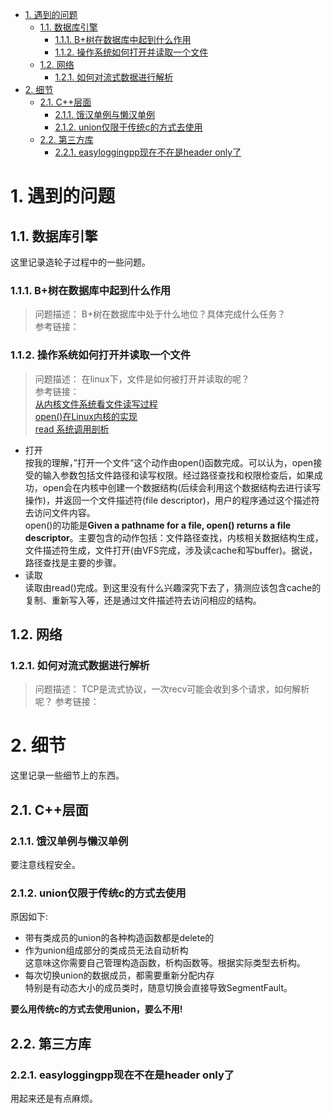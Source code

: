 <!-- TOC -->

- [1. 遇到的问题](#1-遇到的问题)
    - [1.1. 数据库引擎](#11-数据库引擎)
        - [1.1.1. B+树在数据库中起到什么作用](#111-b树在数据库中起到什么作用)
        - [1.1.2. 操作系统如何打开并读取一个文件](#112-操作系统如何打开并读取一个文件)
    - [1.2. 网络](#12-网络)
        - [1.2.1. 如何对流式数据进行解析](#121-如何对流式数据进行解析)
- [2. 细节](#2-细节)
    - [2.1. C++层面](#21-c层面)
        - [2.1.1. 饿汉单例与懒汉单例](#211-饿汉单例与懒汉单例)
        - [2.1.2. union仅限于传统c的方式去使用](#212-union仅限于传统c的方式去使用)
    - [2.2. 第三方库](#22-第三方库)
        - [2.2.1. easyloggingpp现在不在是header only了](#221-easyloggingpp现在不在是header-only了)

<!-- /TOC -->

# 1. 遇到的问题
## 1.1. 数据库引擎
这里记录造轮子过程中的一些问题。

### 1.1.1. B+树在数据库中起到什么作用
>问题描述：   B+树在数据库中处于什么地位？具体完成什么任务？  
>参考链接：

### 1.1.2. 操作系统如何打开并读取一个文件
>问题描述：  在linux下，文件是如何被打开并读取的呢？  
>参考链接：  
    [从内核文件系统看文件读写过程](http://www.cnblogs.com/huxiao-tee/p/4657851.html)  
    [open()在Linux内核的实现](http://edsionte.com/techblog/archives/4470)  
    [read 系统调用剖析](https://www.ibm.com/developerworks/cn/linux/l-cn-read/)

* 打开  
按我的理解，”打开一个文件“这个动作由open()函数完成。可以认为，open接受的输入参数包括文件路径和读写权限。经过路径查找和权限检查后，如果成功，open会在内核中创建一个数据结构(后续会利用这个数据结构去进行读写操作)，并返回一个文件描述符(file descriptor)，用户的程序通过这个描述符去访问文件内容。  
open()的功能是**Given  a pathname for a file, open() returns a file descriptor**。主要包含的动作包括：文件路径查找，内核相关数据结构生成，文件描述符生成，文件打开(由VFS完成，涉及读cache和写buffer)。据说，路径查找是主要的步骤。
* 读取  
读取由read()完成。到这里没有什么兴趣深究下去了，猜测应该包含cache的复制、重新写入等，还是通过文件描述符去访问相应的结构。

## 1.2. 网络

### 1.2.1. 如何对流式数据进行解析
>问题描述：  TCP是流式协议，一次recv可能会收到多个请求，如何解析呢？
>参考链接：  


# 2. 细节

这里记录一些细节上的东西。


## 2.1. C++层面

### 2.1.1. 饿汉单例与懒汉单例

要注意线程安全。

### 2.1.2. union仅限于传统c的方式去使用
原因如下:
* 带有类成员的union的各种构造函数都是delete的  
* 作为union组成部分的类成员无法自动析构   
    这意味这你需要自己管理构造函数，析构函数等。根据实际类型去析构。
* 每次切换union的数据成员，都需要重新分配内存  
    特别是有动态大小的成员类时，随意切换会直接导致SegmentFault。  

**要么用传统c的方式去使用union，要么不用!**

## 2.2. 第三方库

### 2.2.1. easyloggingpp现在不在是header only了

用起来还是有点麻烦。